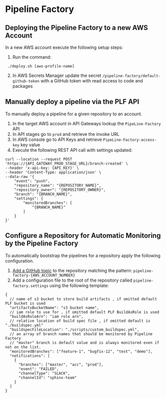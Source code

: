 # Pipeline Factory

## Deploying the Pipeline Factory to a new AWS Account

In a new AWS account execute the following setup steps:


1. Run the command:

```shell
 ./deploy.sh [aws-profile-name]
```

2. In AWS Secrets Manager update the secret `/pipeline-factory/default-github-token` with a GitHub token with read access to code and packages

## Manually deploy a pipeline via the PLF API

To manually deploy a pipeline for a given repository to an account.

1. In the target AWS account in API Gateways lookup the `PipeLine-Factory` API
1. In API stages go to `prod` and retrieve the invoke URL
1. In AWS console go to API Keys and retrieve `PipeLine-Factory-access-key` key value
1. Execute the following REST API call with settings updated:

```JSONC
curl --location --request POST 'https://{API_GATEWAY_PROD_STAGE_URL}/branch-created' \
--header 'x-api-key: {API_KEY}' \
--header 'Content-Type: application/json' \
--data-raw '{
    "event": "push",
    "repository_name": "{REPOSITORY_NAME}",
    "repository_owner": "{REPOSITORY_OWNER}",
    "branch": "{BRANCH_NAME}",
    "settings": {
        "monitoredBranches": [
            "{BRANCH_NAME}"
        ]
    }
}'
```

## Configure a Repository for Automatic Monitoring by the Pipeline Factory

To automatically bootstrap the pipelines for a repository apply the following configuration.

1. [Add a GitHub topic](https://docs.github.com/en/github/administering-a-repository/managing-repository-settings/classifying-your-repository-with-topics) to the repository matching the pattern: `pipeline-factory-{AWS_ACCOUNT_NUMBER}`
1. Add a configuration file to the root of the repository called `pipeline-factory.settings` using the following template:

```JSONC
{
  // name of s3 bucket to store build artifacts , if omitted default PLF bucket is used
  "artifactsBucketName": "s3 bucket name",
  // iam role to use for , if omitted default PLF BuildAsRole is used
  "buildAsRoleArn": "iam role arn",
  // relative location of build spec file , if omitted default is "./buildspec.yml"
  "buildspecFileLocation": "./scripts/custom_buildspec.yml",
  // an array of branch names that should be monitored by Pipeline Factory
  // "master" branch is default value and is always monitored even if not on the list.
  "monitoredBranches": ["feature-1", "bugfix-12", "test", "demo"],
  "notifications": [
    {
      "branches": ["master", "acc", "prod"],
      "event": "FAILED",
      "channelType": "SLACK",
      "channelId": "sphinx-team"
    }
  ]
}
```
